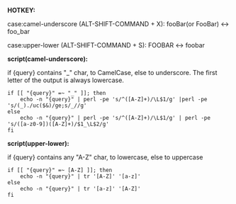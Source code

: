 **HOTKEY:**

case:camel-underscore (ALT-SHIFT-COMMAND + X): fooBar(or FooBar) <-> foo_bar

case:upper-lower (ALT-SHIFT-COMMAND + S): FOOBAR <-> foobar

**script(camel-underscore):**

if {query} contains "_" char, to CamelCase, else to underscore.
The first letter of the output is always lowercase.

```
if [[ "{query}" =~ "_" ]]; then
    echo -n "{query}" | perl -pe 's/^([A-Z]+)/\L$1/g' |perl -pe 's/(_)./uc($&)/ge;s/_//g'
else
    echo -n "{query}" | perl -pe 's/^([A-Z]+)/\L$1/g' | perl -pe 's/([a-z0-9])([A-Z]+)/$1_\L$2/g'
fi
``` 

**script(upper-lower):**

if {query} contains any "A-Z" char, to lowercase, else to uppercase

```
if [[ "{query}" =~ [A-Z] ]]; then
    echo -n "{query}" | tr '[A-Z]' '[a-z]'
else
    echo -n "{query}" | tr '[a-z]' '[A-Z]'
fi
```

